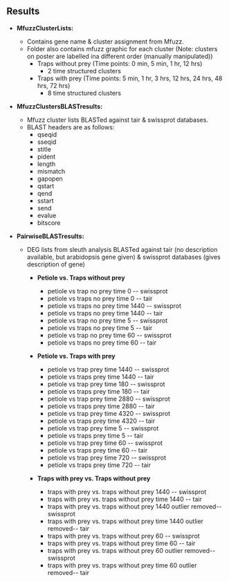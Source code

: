 ## Results 
- **MfuzzClusterLists:**
  - Contains gene name & cluster assignment from Mfuzz. 
  - Folder also contains mfuzz graphic for each cluster (Note: clusters on poster are labelled ina different order (manually manipulated))
    - Traps without prey (Time points: 0 min, 5 min, 1 hr, 12 hrs)
      - 2 time structured clusters
    - Traps with prey (Time points: 5 min, 1 hr, 3 hrs, 12 hrs, 24 hrs, 48 hrs, 72 hrs)
      - 8 time structured clusters
- **MfuzzClustersBLASTresults:**
  - Mfuzz cluster lists BLASTed against tair & swissprot databases. 
  - BLAST headers are as follows:
    - qseqid 
    - sseqid 
    - stitle 
    - pident 
    - length 
    - mismatch 
    - gapopen 
    - qstart 
    - qend 
    - sstart 
    - send 
    - evalue 
    - bitscore

- **PairwiseBLASTresults:**
  - DEG lists from sleuth analysis BLASTed against tair (no description available, but arabidopsis gene given) & swissprot databases (gives description of gene)
     - **Petiole vs. Traps without prey**
        - petiole vs trap no prey time 0 -- swissprot 
        - petiole vs traps no prey time 0 -- tair
        - petiole vs traps no prey time 1440 -- swissprot 
        - petiole vs traps no prey time 1440 -- tair
        - petiole vs trap no prey time 5 -- swissprot 
        - petiole vs traps no prey time 5 -- tair
        - petiole vs trap no prey time 60 -- swissprot 
        - petiole vs traps no prey time 60 -- tair
    - **Petiole vs. Traps with prey**
        - petiole vs trap prey time 1440 -- swissprot 
        - petiole vs traps prey time 1440 -- tair
        - petiole vs trap prey time 180 -- swissprot 
        - petiole vs traps prey time 180 -- tair
        - petiole vs trap prey time 2880 -- swissprot 
        - petiole vs traps prey time 2880 -- tair
        - petiole vs trap prey time 4320 -- swissprot 
        - petiole vs traps prey time 4320 -- tair
        - petiole vs trap prey time 5 -- swissprot 
        - petiole vs traps prey time 5 -- tair
        - petiole vs trap prey time 60 -- swissprot 
        - petiole vs traps prey time 60 -- tair
        - petiole vs trap prey time 720 -- swissprot 
        - petiole vs traps prey time 720 -- tair

    - **Traps with prey vs. Traps without prey**

        - traps with prey vs. traps without prey 1440 -- swissprot 
        - traps with prey vs. traps without prey time 1440 -- tair
        - traps with prey vs. traps without prey 1440 outlier removed-- swissprot 
        - traps with prey vs. traps without prey time 1440 outlier removed-- tair
        - traps with prey vs. traps without prey 60 -- swissprot 
        - traps with prey vs. traps without prey time 60 -- tair
        - traps with prey vs. traps without prey 60 outlier removed-- swissprot 
        - traps with prey vs. traps without prey time 60 outlier removed-- tair
